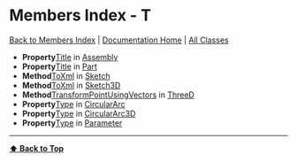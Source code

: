 # Members Index - T

[ Back to Members Index](Members-Index) | [Documentation Home](../README.md) | [All Classes](Classes)

- **Property**[Title](Assembly#title) in [Assembly](Assembly)
- **Property**[Title](Part#title) in [Part](Part)
- **Method**[ToXml](Sketch#toxml) in [Sketch](Sketch)
- **Method**[ToXml](Sketch3D#toxml) in [Sketch3D](Sketch3D)
- **Method**[TransformPointUsingVectors](ThreeD#transformpointusingvectors) in [ThreeD](ThreeD)
- **Property**[Type](CircularArc#type) in [CircularArc](CircularArc)
- **Property**[Type](CircularArc3D#type) in [CircularArc3D](CircularArc3D)
- **Property**[Type](Parameter#type) in [Parameter](Parameter)

---
**[⬆ Back to Top](#members-index-t)**
